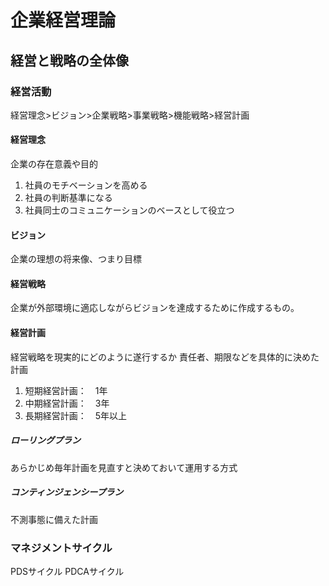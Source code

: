# 企業経営理論

## 経営と戦略の全体像

### 経営活動

経営理念>ビジョン>企業戦略>事業戦略>機能戦略>経営計画

#### 経営理念

企業の存在意義や目的

1. 社員のモチベーションを高める
2. 社員の判断基準になる
3. 社員同士のコミュニケーションのベースとして役立つ

#### ビジョン

企業の理想の将来像、つまり目標

#### 経営戦略

企業が外部環境に適応しながらビジョンを達成するために作成するもの。

#### 経営計画

経営戦略を現実的にどのように遂行するか
責任者、期限などを具体的に決めた計画

1. 短期経営計画：　1年
2. 中期経営計画：　3年
3. 長期経営計画：　5年以上

##### ローリングプラン

あらかじめ毎年計画を見直すと決めておいて運用する方式

##### コンティンジェンシープラン

不測事態に備えた計画


### マネジメントサイクル

PDSサイクル
PDCAサイクル
